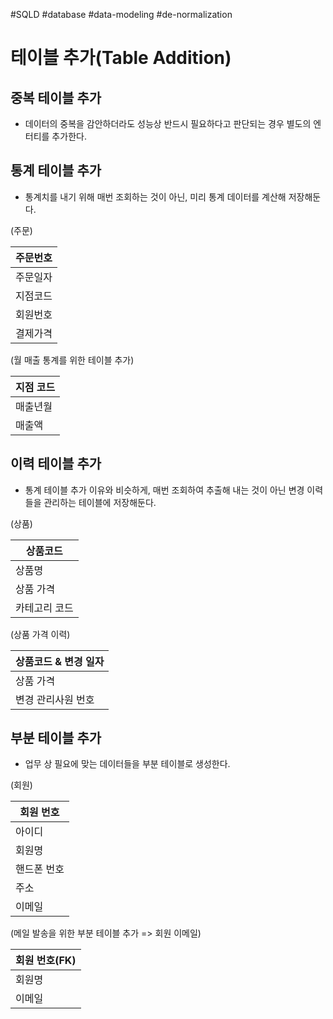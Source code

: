 #SQLD #database #data-modeling #de-normalization 

# 테이블 추가(Table Addition)


## 중복 테이블 추가

- 데이터의 중복을 감안하더라도 성능상 반드시 필요하다고 판단되는 경우 별도의 엔터티를 추가한다.


## 통계 테이블 추가

- 통계치를 내기 위해 매번 조회하는 것이 아닌, 미리 통계 데이터를 계산해 저장해둔다.

(주문)

| 주문번호 |
| -------- |
| 주문일자 |
| 지점코드 |
| 회원번호 |
| 결제가격 |


(월 매출 통계를 위한 테이블 추가)

| 지점 코드 |
| --------- |
| 매출년월  |
| 매출액    |


## 이력 테이블 추가

- 통계 테이블 추가 이유와 비슷하게, 매번 조회하여 추출해 내는 것이 아닌 변경 이력들을 관리하는 테이블에 저장해둔다.

(상품)

| 상품코드      |
| ------------- |
| 상품명        |
| 상품 가격     |
| 카테고리 코드 |

(상품 가격 이력)

| 상품코드 & 변경 일자 |
| -------------------- |
| 상품 가격            |
| 변경 관리사원 번호   |

## 부분 테이블 추가

- 업무 상 필요에 맞는 데이터들을 부분 테이블로 생성한다.

(회원)

| 회원 번호   |
| ----------- |
| 아이디      |
| 회원명      |
| 핸드폰 번호 |
| 주소        |
| 이메일      |

(메일 발송을 위한 부분 테이블 추가 => 회원 이메일)

| 회원 번호(FK)   |
| ----------- |
| 회원명      |
| 이메일      |








